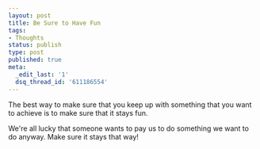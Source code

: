 ```yaml
---
layout: post
title: Be Sure to Have Fun
tags:
- Thoughts
status: publish
type: post
published: true
meta:
  _edit_last: '1'
  dsq_thread_id: '611186554'
---
```

The best way to make sure that you keep up with something that you want to achieve is to make sure that it stays fun.

We're all lucky that someone wants to pay us to do something we want to do anyway. Make sure it stays that way!
